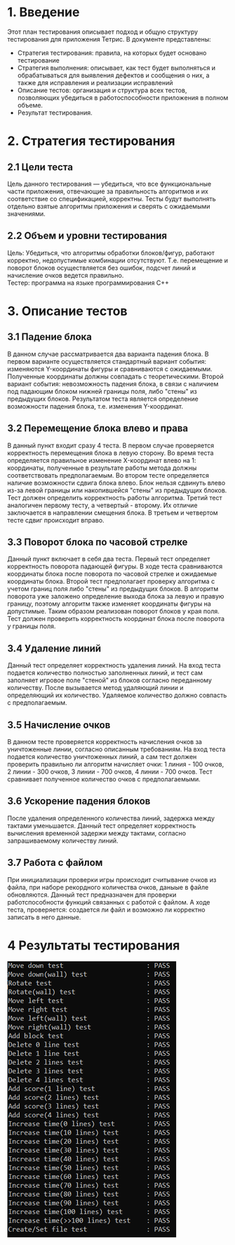 # 1. Введение
Этот план тестирования описывает подход и общую структуру тестирования для приложения Тетрис. В документе представлены:
* Стратегия тестирования: правила, на которых будет основано тестирование  
* Стратегия выполнения: описывает, как тест будет выполняться и обрабатываться для выявления дефектов и сообщения о них, а также для исправления и реализации исправлений  
* Описание тестов: организация и структура всех тестов, позволяющих убедиться в работоспособности приложения в полном объеме. 
* Результат тестирования.  

# 2. Стратегия тестирования
##  2.1 Цели теста
  Цель данного тестирования — убедиться, что все функциональные части приложения, отвечающие за правильность алгоритмов и их соответствие со спецификацией, корректны. Тесты будут выполнять отдельно взятые алгоритмы приложения и сверять с ожидаемыми значениями.
  
##  2.2 Объем и уровни тестирования
  Цель: Убедиться, что алгоритмы обработки блоков/фигур, работают корректно, недопустимые комбинации отсутствуют. Т.е. перемещение и поворот блоков осуществляется без ошибок, подсчет линий и начисление очков ведется правильно.  
  Тестер: программа на языке программирования С++
  
# 3. Описание тестов
## 3.1 Падение блока
  В данном случае рассматривается два варианта падения блока. В первом варианте осуществляется стандартный вариант события: изменяются Y-координаты фигуры и сравниваются с ожидаемыми. Полученные координаты должны совпадать с теоретическими.
  Второй вариант события: невозможность падения блока, в связи с наличием под падающим блоком нижней границы поля, либо "стены" из предыдущих блоков. Результатом теста является определение возможности падения блока, т.е. изменения Y-координат.
  
## 3.2 Перемещение блока влево и права
  В данный пункт входит сразу 4 теста. В первом случае проверяется корректность перемещения блока в левую сторону. Во время теста определяется правильное изменение X-координат влево на 1: координаты, полученные в результате работы метода должны соответствовать предполагаемым.
  Во втором тесте определяется наличие возможности сдвига блока влево. Блок нельзя сдвинуть влево из-за левой границы или накопившейся "стены" из предыдущих блоков. Тест должен определить корректность работы алгоритма.
  Третий тест аналогичен первому тесту, а четвертый - второму. Их отличие заключается в направлении смещения блока. В третьем и четвертом тесте сдвиг происходит вправо.
  
## 3.3 Поворот блока по часовой стрелке
  Данный пункт включает в себя два теста. Первый тест определяет корректность поворота падающей фигуры. В ходе теста сравниваются координаты блока после поворота по часовой стрелке и ожидаемые координаты блока.
  Второй тест предполагает проверку алгоритма с учетом границ поля либо "стены" из предыдущих блоков. В алгоритм поворота уже заложено определение выхода блока за левую и правую границу, поэтому алгоритм также изменяет координаты фигуры на допустимые. Таким образом реализован поворот блоков у края поля. Тест должен проверить корректность координат блока после поворота у границы поля.
  
## 3.4 Удаление линий
  Данный тест определяет корректность удаления линий. На вход теста подается количество полностью заполненных линий, и тест сам заполняет игровое поле "стеной" из блоков согласно переданному количеству. После вызывается метод удаляющий линии и определяющий их количество. Удаляемое количество должно совпасть с предполагаемым.

## 3.5 Начисление очков
  В данном тесте проверяется корректность начисления очков за уничтоженные линии, согласно описанным требованиям. На вход теста подается количество уничтоженных линий, а сам тест должен проверить правильно ли алгоритм начисляет очки: 1 линия - 100 очков, 2 линии - 300 очков, 3 линии - 700 очков, 4 линии - 700 очков. Тест сравнивает полученное количество очков с предполагаемыми.
  
## 3.6 Ускорение падения блоков
  После удаления определенного количества линий, задержка между тактами уменьшается. Данный тест определяет корректность вычисления временной задержи между тактами, согласно запрашиваемому количеству линий. 
 
## 3.7 Работа с файлом
  При инициализации проверки игры происходит считывание очков из файла, при наборе рекордного количества очков, даныые в файле обновляются. Данный тест предназначен для проверки работспособности функций связанных с работой с файлом. А ходе теста, проверяется: создается ли файл и возможно ли  корректно записать в него данные.

# 4 Результаты тестирования

  ![Results](Test_results.png)
  

